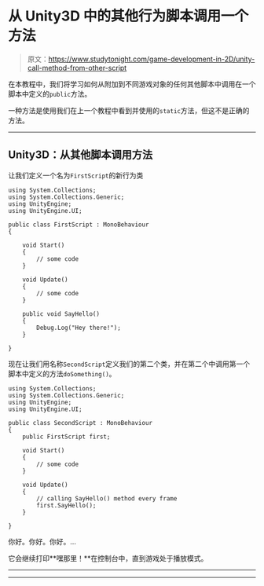 # 从 Unity3D 中的其他行为脚本调用一个方法

> 原文：<https://www.studytonight.com/game-development-in-2D/unity-call-method-from-other-script>

在本教程中，我们将学习如何从附加到不同游戏对象的任何其他脚本中调用在一个脚本中定义的`public`方法。

一种方法是使用我们在上一个教程中看到并使用的`static`方法，但这不是正确的方法。

* * *

## Unity3D：从其他脚本调用方法

让我们定义一个名为`FirstScript`的新行为类

```
using System.Collections;
using System.Collections.Generic;
using UnityEngine;
using UnityEngine.UI;

public class FirstScript : MonoBehaviour
{

    void Start()
    {
        // some code
    }

    void Update() 
    {
        // some code
    }

    public void SayHello()
    {
        Debug.Log("Hey there!");
    }

}
```

现在让我们用名称`SecondScript`定义我们的第二个类，并在第二个中调用第一个脚本中定义的方法`doSomething()`。

```
using System.Collections;
using System.Collections.Generic;
using UnityEngine;
using UnityEngine.UI;

public class SecondScript : MonoBehaviour
{
    public FirstScript first;

    void Start()
    {
        // some code
    }

    void Update() 
    {
        // calling SayHello() method every frame
        first.SayHello();
    }

}
```

你好。你好。你好。...

它会继续打印**嘿那里！**在控制台中，直到游戏处于播放模式。

* * *

* * *